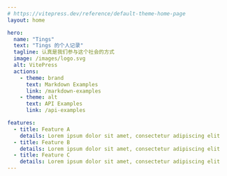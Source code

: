 ```yaml
---
# https://vitepress.dev/reference/default-theme-home-page
layout: home

hero:
  name: "Tings"
  text: "Tings 的个人记录"
  tagline: 认真是我们参与这个社会的方式
  image: /images/logo.svg
  alt: VitePress
  actions:
    - theme: brand
      text: Markdown Examples
      link: /markdown-examples
    - theme: alt
      text: API Examples
      link: /api-examples

features:
  - title: Feature A
    details: Lorem ipsum dolor sit amet, consectetur adipiscing elit
  - title: Feature B
    details: Lorem ipsum dolor sit amet, consectetur adipiscing elit
  - title: Feature C
    details: Lorem ipsum dolor sit amet, consectetur adipiscing elit
---
```



